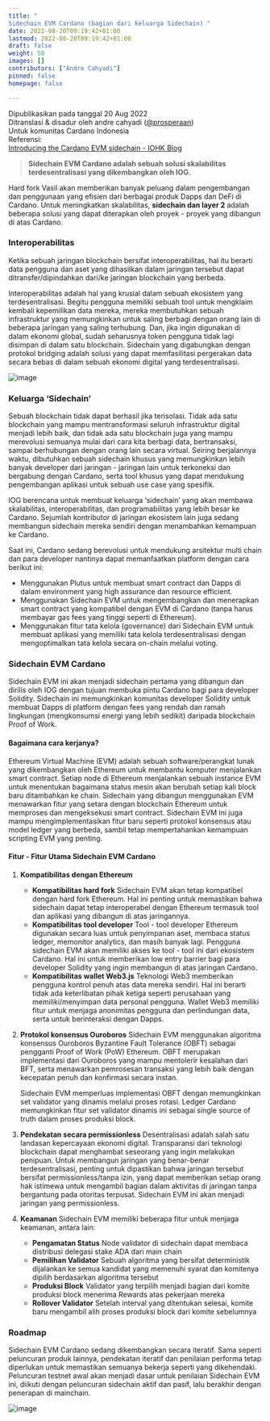 ```yaml
---
title: "
Sidechain EVM Cardano (bagian dari keluarga Sidechain) "
date: 2022-08-20T09:19:42+01:00
lastmod: 2022-08-20T09:19:42+01:00
draft: false
weight: 50
images: []
contributors: ["Andre Cahyadi"]
pinned: false
homepage: false

---
```


Dipublikasikan pada tanggal 20 Aug 2022<br/>
Ditranslasi & disadur oleh andre cahyadi ([@prosperaan](https://forum.cardano.org/u/prosperaan))<br/>
Untuk komunitas Cardano Indonesia<br/>
Referensi: <br/>
[Introducing the Cardano EVM sidechain - IOHK Blog](https://iohk.io/en/blog/posts/2022/07/06/introducing-the-cardano-evm-sidechain/)

> **Sidechain EVM Cardano adalah sebuah solusi skalabilitas terdesentralisasi yang dikembangkan oleh IOG.**

Hard fork Vasil akan memberikan banyak peluang dalam pengembangan dan penggunaan yang efisien dari berbagai produk Dapps dan DeFi di Cardano. Untuk meningkatkan skalabilitas, **sidechain dan layer 2** adalah beberapa solusi yang dapat diterapkan oleh proyek - proyek yang dibangun di atas Cardano.

### [](#interoperabilitas-1)**Interoperabilitas**

Ketika sebuah jaringan blockchain bersifat interoperabilitas, hal itu berarti data pengguna dan aset yang dihasilkan dalam jaringan tersebut dapat ditransfer/dipindahkan dari/ke jaringan blockchain yang berbeda.

Interoperabilitas adalah hal yang krusial dalam sebuah ekosistem yang terdesentralisasi. Begitu pengguna memiliki sebuah tool untuk mengklaim kembali kepemilikan data mereka, mereka membutuhkan sebuah infrastruktur yang memungkinkan untuk saling berbagi dengan orang lain di beberapa jaringan yang saling terhubung. Dan, jika ingin digunakan di dalam ekonomi global, sudah seharusnya token pengguna tidak lagi disimpan di dalam satu blockchain. Sidechain yang digabungkan dengan protokol bridging adalah solusi yang dapat memfasilitasi pergerakan data secara bebas di dalam sebuah ekonomi digital yang terdesentralisasi.

![image](https://global.discourse-cdn.com/business4/uploads/cardano/optimized/3X/4/b/4b2912aab086e4336cef2ca45e066c6d48004734_2_1000x500.jpeg)

### [](#keluarga-sidechain-2)**Keluarga ‘Sidechain’**

Sebuah blockchain tidak dapat berhasil jika terisolasi. Tidak ada satu blockchain yang mampu mentransformasi seluruh infrastruktur digital menjadi lebih baik, dan tidak ada satu blockchain juga yang mampu merevolusi semuanya mulai dari cara kita berbagi data, bertransaksi, sampai berhubungan dengan orang lain secara virtual. Seiring berjalannya waktu, dibutuhkan sebuah sidechain khusus yang memungkinkan lebih banyak developer dari jaringan - jaringan lain untuk terkoneksi dan bergabung dengan Cardano, serta tool khusus yang dapat mendukung pengembangan aplikasi untuk sebuah use case yang spesifik.

IOG berencana untuk membuat keluarga ‘sidechain’ yang akan membawa skalabilitas, interoperabilitas, dan programabilitas yang lebih besar ke Cardano. Sejumlah kontributor di jaringan ekosistem lain juga sedang membangun sidechain mereka sendiri dengan menambahkan kemampuan ke Cardano.

Saat ini, Cardano sedang berevolusi untuk mendukung arsitektur multi chain dan para developer nantinya dapat memanfaatkan platform dengan cara berikut ini:

- Menggunakan Plutus untuk membuat smart contract dan Dapps di dalam environment yang high assurance dan resource efficient.
- Menggunakan Sidechain EVM untuk mengembangkan dan menerapkan smart contract yang kompatibel dengan EVM di Cardano (tanpa harus membayar gas fees yang tinggi seperti di Ethereum).
- Menggunakan fitur tata kelola (governance) dari Sidechain EVM untuk membuat aplikasi yang memiliki tata kelola terdesentralisasi dengan mengoptimalkan tata kelola secara on-chain melalui voting.

### [](#sidechain-evm-cardano-3)**Sidechain EVM Cardano**

Sidechain EVM ini akan menjadi sidechain pertama yang dibangun dan dirilis oleh IOG dengan tujuan membuka pintu Cardano bagi para developer Solidity. Sidechain ini memungkinkan komunitas developer Solidity untuk membuat Dapps di platform dengan fees yang rendah dan ramah lingkungan (mengkonsumsi energi yang lebih sedikit) daripada blockchain Proof of Work.

#### [](#bagaimana-cara-kerjanya-4)**Bagaimana cara kerjanya?**

Ethereum Virtual Machine (EVM) adalah sebuah software/perangkat lunak yang dikembangkan oleh Ethereum untuk membantu komputer menjalankan smart contract. Setiap node di Ethereum menjalankan sebuah instance EVM untuk menentukan bagaimana status mesin akan berubah setiap kali block baru ditambahkan ke chain. Sidechain yang dibangun menggunakan EVM menawarkan fitur yang setara dengan blockchain Ethereum untuk memproses dan mengeksekusi smart contract. Sidechain EVM ini juga mampu mengimplementasikan fitur baru seperti protokol konsensus atau model ledger yang berbeda, sambil tetap mempertahankan kemampuan scripting EVM yang penting.

#### [](#fitur-fitur-utama-sidechain-evm-cardano-5)**Fitur - Fitur Utama Sidechain EVM Cardano**

1.  **Kompatibilitas dengan Ethereum**

    - **Kompatibilitas hard fork**
      Sidechain EVM akan tetap kompatibel dengan hard fork Ethereum. Hal ini penting untuk memastikan bahwa sidechain dapat tetap interoperabel dengan Ethereum termasuk tool dan aplikasi yang dibangun di atas jaringannya.
    - **Kompatibilitas tool developer**
      Tool - tool developer Ethereum digunakan secara luas untuk penyimpanan aset, membaca status ledger, memonitor analytics, dan masih banyak lagi. Pengguna sidechain EVM akan memiliki akses ke tool - tool ini dari ekosistem Cardano. Hal ini untuk memberikan low entry barrier bagi para developer Solidity yang ingin membangun di atas jaringan Cardano.
    - **Kompatibilitas wallet Web3.js**
      Teknologi Web3 memberikan pengguna kontrol penuh atas data mereka sendiri. Hal ini berarti tidak ada keterlibatan pihak ketiga seperti perusahaan yang memiliki/menyimpan data personal pengguna. Wallet Web3 memiliki fitur untuk menjaga anonimitas pengguna dan perlindungan data, serta untuk berinteraksi dengan Dapps.

2.  **Protokol konsensus Ouroboros**
    Sidechain EVM menggunakan algoritma konsensus Ouroboros Byzantine Fault Tolerance (OBFT) sebagai pengganti Proof of Work (PoW) Ethereum. OBFT merupakan implementasi dari Ouroboros yang mampu mentolerir kesalahan dari BFT, serta menawarkan pemrosesan transaksi yang lebih baik dengan kecepatan penuh dan konfirmasi secara instan.

    Sidechain EVM memperluas implementasi OBFT dengan memungkinkan set validator yang dinamis melalui proses rotasi. Ledger Cardano memungkinkan fitur set validator dinamis ini sebagai single source of truth dalam proses produksi block.

3.  **Pendekatan secara permissionless**
    Desentralisasi adalah salah satu landasan kepercayaan ekonomi digital. Transparansi dari teknologi blockchain dapat menghambat seseorang yang ingin melakukan penipuan. Untuk membangun jaringan yang benar-benar terdesentralisasi, penting untuk dipastikan bahwa jaringan tersebut bersifat permissionless/tanpa izin, yang dapat memberikan setiap orang hak istimewa untuk mengambil bagian dalam aktivitas di jaringan tanpa bergantung pada otoritas terpusat. Sidechain EVM ini akan menjadi jaringan yang permissionless.

4.  **Keamanan**
    Sidechain EVM memiliki beberapa fitur untuk menjaga keamanan, antara lain:

    - **Pengamatan Status**
      Node validator di sidechain dapat membaca distribusi delegasi stake ADA dari main chain
    - **Pemilihan Validator**
      Sebuah algoritma yang bersifat deterministik dijalankan ke semua kandidat yang memenuhi syarat dan komitenya dipilih berdasarkan algoritma tersebut
    - **Produksi Block**
      Validator yang terpilih menjadi bagian dari komite produksi block menerima Rewards atas pekerjaan mereka
    - **Rollover Validator**
      Setelah interval yang ditentukan selesai, komite baru mengambil alih proses produksi block dari komite sebelumnya

### [](#roadmap-6)**Roadmap**

Sidechain EVM Cardano sedang dikembangkan secara iteratif. Sama seperti peluncuran produk lainnya, pendekatan iteratif dan penilaian performa tetap diperlukan untuk memastikan semuanya bekerja seperti yang dikehendaki. Peluncuran testnet awal akan menjadi dasar untuk penilaian Sidechain EVM ini, diikuti dengan peluncuran sidechain aktif dan pasif, lalu berakhir dengan penerapan di mainchain.

![image](https://global.discourse-cdn.com/business4/uploads/cardano/optimized/3X/d/8/d820ffed474c87db3d90c49eaa0289f3ff9ea6bd_2_1000x500.jpeg)
